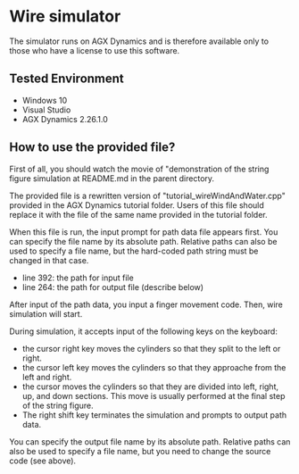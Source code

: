 # Wire simulator

The simulator runs on AGX Dynamics and is therefore available only to those who have a license to use this software.

## Tested Environment
- Windows 10
- Visual Studio
- AGX Dynamics 2.26.1.0

## How to use the provided file?
First of all, you should watch the movie of "demonstration of the string figure simulation at README.md in the parent directory.

The provided file is a rewritten version of "tutorial_wireWindAndWater.cpp" provided in the AGX Dynamics tutorial folder. Users of this file should replace it with the file of the same name provided in the tutorial folder.

When this file is run, the input prompt for path data file appears first. You can specify the file name by its absolute path. Relative paths can also be used to specify a file name, but the hard-coded path string must be changed in that case.

- line 392: the path for input file
- line 264: the path for output file (describe below) 

After input of the path data, you input a finger movement code. Then, wire simulation will start.

During simulation, it accepts input of the following keys on the keyboard:
- the cursor right key moves the cylinders so that they split to the left or right.
- the cursor left key moves the cylinders so that they  approache from the left and right.
- the cursor moves the cylinders so that they are divided into left, right, up, and down sections. This move is usually performed at the final step of the string figure.
- The right shift key terminates the simulation and prompts to output path data.

You can specify the output file name by its absolute path. Relative paths can also be used to specify a file name, but you need to change the source code (see above).